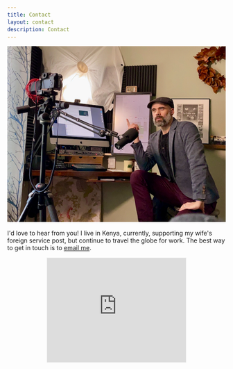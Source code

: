 ```yaml
---
title: Contact
layout: contact
description: Contact
---
```


![eric teaching remotely](/images/IMG_5463.JPG)

I'd love to hear from you! I live in Kenya, currently, supporting my wife's foreign service post, but continue to travel the globe for work. The best way to get in touch is to <a href="mailto:eric@ericlaurits.com?subject=Inquiry from Website">email me</a>.
<div style="text-align: center;">
<iframe src="https://goseek.substack.com/embed" width="320" height="240" style="border:1px solid #EEE; background:white;" frameborder="0" scrolling="no"></iframe>
</div>
